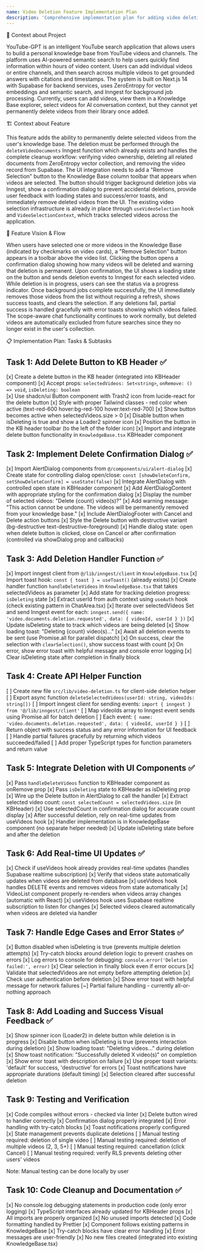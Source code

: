 ```yaml
---
name: Video Deletion Feature Implementation Plan
description: 'Comprehensive implementation plan for adding video deletion with Remove Selection button functionality to the Knowledge Base.'
---
```


🧠 Context about Project

YouTube-GPT is an intelligent YouTube search application that allows users to build a personal knowledge base from YouTube videos and channels. The platform uses AI-powered semantic search to help users quickly find information within hours of video content. Users can add individual videos or entire channels, and then search across multiple videos to get grounded answers with citations and timestamps. The system is built on Next.js 14 with Supabase for backend services, uses ZeroEntropy for vector embeddings and semantic search, and Inngest for background job processing. Currently, users can add videos, view them in a Knowledge Base explorer, select videos for AI conversation context, but they cannot yet permanently delete videos from their library once added.

🏗️ Context about Feature

This feature adds the ability to permanently delete selected videos from the user's knowledge base. The deletion must be performed through the `deleteVideoDocuments` Inngest function which already exists and handles the complete cleanup workflow: verifying video ownership, deleting all related documents from ZeroEntropy vector collection, and removing the video record from Supabase. The UI integration needs to add a "Remove Selection" button to the Knowledge Base column toolbar that appears when videos are selected. The button should trigger background deletion jobs via Inngest, show a confirmation dialog to prevent accidental deletions, provide user feedback with loading states and success/error toasts, and immediately remove deleted videos from the UI. The existing video selection infrastructure is already in place through `useVideoSelection` hook and `VideoSelectionContext`, which tracks selected videos across the application.

🎯 Feature Vision & Flow

When users have selected one or more videos in the Knowledge Base (indicated by checkmarks on video cards), a "Remove Selection" button appears in a toolbar above the video list. Clicking the button opens a confirmation dialog showing how many videos will be deleted and warning that deletion is permanent. Upon confirmation, the UI shows a loading state on the button and sends deletion events to Inngest for each selected video. While deletion is in progress, users can see the status via a progress indicator. Once background jobs complete successfully, the UI immediately removes those videos from the list without requiring a refresh, shows success toasts, and clears the selection. If any deletions fail, partial success is handled gracefully with error toasts showing which videos failed. The scope-aware chat functionality continues to work normally, but deleted videos are automatically excluded from future searches since they no longer exist in the user's collection.

📋 Implementation Plan: Tasks & Subtasks

## Task 1: Add Delete Button to KB Header ✅

[x] Create a delete button in the KB header (integrated into KBHeader component)
[x] Accept props: `selectedVideos: Set<string>`, `onRemove: () => void`, `isDeleting: boolean`  
[x] Use shadcn/ui Button component with Trash2 icon from lucide-react for the delete button
[x] Style with proper Tailwind classes - red color when active (text-red-600 hover:bg-red-100 hover:text-red-700)
[x] Show button becomes active when selectedVideos.size > 0
[x] Disable button when isDeleting is true and show a Loader2 spinner icon
[x] Position the button in the KB header toolbar (to the left of the folder icon)
[x] Import and integrate delete button functionality in `KnowledgeBase.tsx` KBHeader component

## Task 2: Implement Delete Confirmation Dialog ✅

[x] Import AlertDialog components from `@/components/ui/alert-dialog` 
[x] Create state for controlling dialog open/close: `const [showDeleteConfirm, setShowDeleteConfirm] = useState(false)`
[x] Integrate AlertDialog with controlled open state in KBHeader component
[x] Add AlertDialogContent with appropriate styling for the confirmation dialog
[x] Display the number of selected videos: "Delete {count} video(s)?"
[x] Add warning message: "This action cannot be undone. The videos will be permanently removed from your knowledge base."
[x] Include AlertDialogFooter with Cancel and Delete action buttons
[x] Style the Delete button with destructive variant (bg-destructive text-destructive-foreground)
[x] Handle dialog state: open when delete button is clicked, close on Cancel or after confirmation (controlled via showDialog prop and callbacks)

## Task 3: Add Deletion Handler Function ✅

[x] Import inngest client from `@/lib/inngest/client` in `KnowledgeBase.tsx`
[x] Import toast hook: `const { toast } = useToast()` (already exists)
[x] Create handler function `handleDeleteVideos` in `KnowledgeBase.tsx` that takes selectedVideos as parameter
[x] Add state for tracking deletion progress: `isDeleting` state
[x] Extract userId from auth context using `useAuth` hook (check existing pattern in ChatArea.tsx)
[x] Iterate over selectedVideos Set and send Inngest event for each: `inngest.send({ name: 'video.documents.deletion.requested', data: { videoId, userId } })`
[x] Update isDeleting state to track which videos are being deleted
[x] Show loading toast: "Deleting {count} video(s)..."
[x] Await all deletion events to be sent (use Promise.all for parallel dispatch)
[x] On success, clear the selection with `clearSelection()`, show success toast with count
[x] On error, show error toast with helpful message and console error logging
[x] Clear isDeleting state after completion in finally block

## Task 4: Create API Helper Function

[ ] Create new file `src/lib/video-deletion.ts` for client-side deletion helper
[ ] Export async function `deleteSelectedVideos(userId: string, videoIds: string[])`
[ ] Import inngest client for sending events: `import { inngest } from '@/lib/inngest/client'`
[ ] Map videoIds array to Inngest event sends using Promise.all for batch deletion
[ ] Each event: `{ name: 'video.documents.deletion.requested', data: { videoId, userId } }`
[ ] Return object with success status and any error information for UI feedback
[ ] Handle partial failures gracefully by returning which videos succeeded/failed
[ ] Add proper TypeScript types for function parameters and return value

## Task 5: Integrate Deletion with UI Components ✅

[x] Pass `handleDeleteVideos` function to KBHeader component as onRemove prop
[x] Pass `isDeleting` state to KBHeader as isDeleting prop
[x] Wire up the Delete button in AlertDialog to call the handler
[x] Extract selected video count: `const selectedCount = selectedVideos.size` (in KBHeader)
[x] Use selectedCount in confirmation dialog for accurate count display
[x] After successful deletion, rely on real-time updates from useVideos hook
[x] Handler implementation is in KnowledgeBase component (no separate helper needed)
[x] Update isDeleting state before and after the deletion

## Task 6: Add Real-time UI Updates ✅

[x] Check if useVideos hook already provides real-time updates (handles Supabase realtime subscription)
[x] Verify that videos state automatically updates when videos are deleted from database
[x] useVideos hook handles DELETE events and removes videos from state automatically
[x] VideoList component properly re-renders when videos array changes (automatic with React)
[x] useVideos hook uses Supabase realtime subscription to listen for changes
[x] Selected videos cleared automatically when videos are deleted via handler

## Task 7: Handle Edge Cases and Error States ✅

[x] Button disabled when isDeleting is true (prevents multiple deletion attempts)
[x] Try-catch blocks around deletion logic to prevent crashes on errors
[x] Log errors to console for debugging: `console.error('Deletion failed:', error)`
[x] Clear selection in finally block even if error occurs
[x] Validate that selectedVideos are not empty before attempting deletion
[x] Check user authentication before deletion
[x] Show error toast with helpful message for network failures
[~] Partial failure handling - currently all-or-nothing approach

## Task 8: Add Loading and Success Visual Feedback ✅

[x] Show spinner icon (Loader2) in delete button while deletion is in progress
[x] Disable button when isDeleting is true (prevents interaction during deletion)
[x] Show loading toast: "Deleting videos..." during deletion
[x] Show toast notification: "Successfully deleted X video(s)" on completion
[x] Show error toast with description on failure
[x] Use proper toast variants: 'default' for success, 'destructive' for errors
[x] Toast notifications have appropriate durations (default timing)
[x] Selection cleared after successful deletion

## Task 9: Testing and Verification

[x] Code compiles without errors - checked via linter
[x] Delete button wired to handler correctly
[x] Confirmation dialog properly integrated
[x] Error handling with try-catch blocks
[x] Toast notifications properly configured
[x] State management prevents duplicate deletions
[ ] Manual testing required: deletion of single video
[ ] Manual testing required: deletion of multiple videos (2, 3, 5+)
[ ] Manual testing required: cancellation (click Cancel)
[ ] Manual testing required: verify RLS prevents deleting other users' videos

Note: Manual testing can be done locally by user

## Task 10: Code Cleanup and Documentation ✅

[x] No console.log debugging statements in production code (only error logging)
[x] TypeScript interfaces already updated for KBHeader props
[x] All imports are properly organized
[x] No unused imports detected
[x] Code formatting handled by Prettier
[x] Component follows existing patterns in KnowledgeBase
[x] Try-catch blocks have clear error handling
[x] Error messages are user-friendly
[x] No new files created (integrated into existing KnowledgeBase.tsx)
